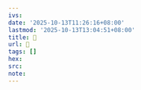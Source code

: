 ```yaml
---
ivs:
date: '2025-10-13T11:26:16+08:00'
lastmod: '2025-10-13T13:04:51+08:00'
title: 󰎾
url: 󰎾
tags: []
hex: 
src:
note:
---
```

